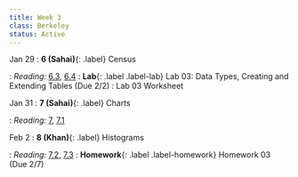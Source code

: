```yaml
---
title: Week 3
class: Berkeley
status: Active
---
```


Jan 29
: **6 (Sahai)**{: .label} Census
 <!-- : [Slides](#) &#8226; [Demos](#) &#8226; [Blank Demos](#) -->
: *Reading:* [6.3](https://inferentialthinking.com/chapters/06/3/Example_Population_Trends.html), [6.4](https://inferentialthinking.com/chapters/06/4/Example_Sex_Ratios.html)
: **Lab**{: .label .label-lab} Lab 03: Data Types, Creating and Extending Tables (Due 2/2)
 : Lab 03 Worksheet

Jan 31
: **7 (Sahai)**{: .label} Charts
 <!-- : [Slides](#) &#8226; [Demos](#) &#8226; [Blank Demos](#) -->
: *Reading:* [7](https://inferentialthinking.com/chapters/07/Visualization.html), [7.1](https://inferentialthinking.com/chapters/07/1/Visualizing_Categorical_Distributions.html)

Feb 2
: **8 (Khan)**{: .label} Histograms
 <!-- : [Slides](#) &#8226; [Demos](#) &#8226; [Blank Demos](#) -->
: *Reading:* [7.2](https://inferentialthinking.com/chapters/07/2/Visualizing_Numerical_Distributions.html), [7.3](https://inferentialthinking.com/chapters/07/3/Overlaid_Graphs.html)
: **Homework**{: .label .label-homework} Homework 03 (Due 2/7)